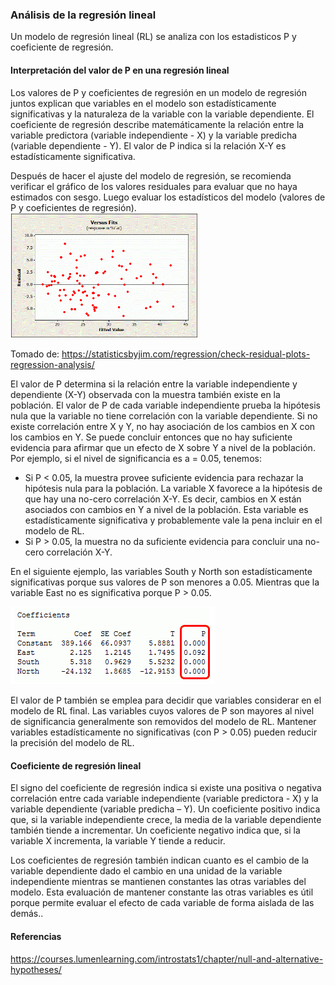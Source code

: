 ### Análisis de la regresión lineal
Un modelo de regresión lineal (RL) se analiza con los estadisticos P y coeficiente de regresión.

#### Interpretación del valor de P en una regresión lineal
Los valores de P y coeficientes de regresión en un modelo de regresión juntos explican que variables en el modelo son estadísticamente significativas y la naturaleza de la variable con la variable dependiente. El coeficiente de regresión describe matemáticamente la relación entre la variable predictora (variable independiente - X) y la variable predicha (variable dependiente - Y). El valor de P indica si la relación X-Y es estadísticamente significativa.

Después de hacer el ajuste del modelo de regresión, se recomienda verificar el gráfico de los valores residuales para evaluar que no haya estimados con sesgo. Luego evaluar los estadísticos del modelo (valores de P y coeficientes de regresión).
<img src="images/Residual_values.png" width = "300">

Tomado de: https://statisticsbyjim.com/regression/check-residual-plots-regression-analysis/

El valor de P determina si la relación entre la variable independiente y dependiente (X-Y) observada con la muestra también existe en la población. El valor de P de cada variable independiente prueba la hipótesis nula que la variable no tiene correlación con la variable dependiente. Si no existe correlación entre X y Y, no hay asociación de los cambios en X con los cambios en Y. Se puede concluir entonces que no hay suficiente evidencia para afirmar que un efecto de X sobre Y a nivel de la población. Por ejemplo, si el nivel de significancia es a = 0.05, tenemos:

-	Si P < 0.05, la muestra provee suficiente evidencia para rechazar la hipótesis nula para la población. La variable X favorece a la hipótesis de que hay una no-cero correlación X-Y. Es decir, cambios en X están asociados con cambios en Y a nivel de la población. Esta variable es estadísticamente significativa y probablemente vale la pena incluir en el modelo de RL.
-	Si P > 0.05, la muestra no da suficiente evidencia para concluir una no-cero correlación X-Y.

En el siguiente ejemplo, las variables South y North son estadísticamente significativas porque sus valores de P son menores a 0.05. Mientras que la variable East no es significativa porque P > 0.05.

![](images/table_Linear_Reg_001.png)
 
El valor de P también se emplea para decidir que variables considerar en el modelo de RL final. Las variables cuyos valores de P son mayores al nivel de significancia generalmente son removidos del modelo de RL. Mantener variables estadísticamente no significativas (con P > 0.05) pueden reducir la precisión del modelo de RL.

#### Coeficiente de regresión lineal
El signo del coeficiente de regresión indica si existe una positiva o negativa correlación entre cada variable independiente (variable predictora - X) y la variable dependiente (variable predicha – Y). Un coeficiente positivo indica que, si la variable independiente crece, la media de la variable dependiente también tiende a incrementar. Un coeficiente negativo indica que, si la variable X incrementa, la variable Y tiende a reducir.

Los coeficientes de regresión también indican cuanto es el cambio de la variable dependiente dado el cambio en una unidad de la variable independiente mientras se mantienen constantes las otras variables del modelo. Esta evaluación de mantener constante las otras variables es útil porque permite evaluar el efecto de cada variable de forma aislada de las demás..


#### Referencias
https://courses.lumenlearning.com/introstats1/chapter/null-and-alternative-hypotheses/

